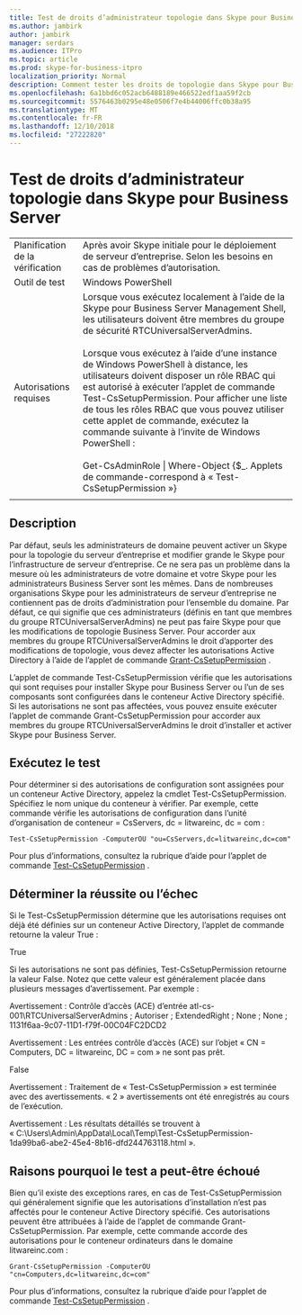 ```yaml
---
title: Test de droits d’administrateur topologie dans Skype pour Business Server
ms.author: jambirk
author: jambirk
manager: serdars
ms.audience: ITPro
ms.topic: article
ms.prod: skype-for-business-itpro
localization_priority: Normal
description: Comment tester les droits de topologie dans Skype pour Business Server
ms.openlocfilehash: 6a1bbd6c052acb6488189e466522edf1aa59f2cb
ms.sourcegitcommit: 5576463b0295e48e0506f7e4b44006ffc0b38a95
ms.translationtype: MT
ms.contentlocale: fr-FR
ms.lasthandoff: 12/10/2018
ms.locfileid: "27222820"
---
```

# <a name="testing-admin-topology-rights-in-skype-for-business-server"></a>Test de droits d’administrateur topologie dans Skype pour Business Server

| | |
|--|--|
|Planification de la vérification|Après avoir Skype initiale pour le déploiement de serveur d’entreprise. Selon les besoins en cas de problèmes d’autorisation.|
|Outil de test|Windows PowerShell|
|Autorisations requises|Lorsque vous exécutez localement à l’aide de la Skype pour Business Server Management Shell, les utilisateurs doivent être membres du groupe de sécurité RTCUniversalServerAdmins.<br/><br/>Lorsque vous exécutez à l’aide d’une instance de Windows PowerShell à distance, les utilisateurs doivent disposer un rôle RBAC qui est autorisé à exécuter l’applet de commande Test-CsSetupPermission. Pour afficher une liste de tous les rôles RBAC que vous pouvez utiliser cette applet de commande, exécutez la commande suivante à l’invite de Windows PowerShell :<br/><br/>Get-CsAdminRole \| Where-Object {$_. Applets de commande-correspond à « Test-CsSetupPermission »}|
|||

## <a name="description"></a>Description

Par défaut, seuls les administrateurs de domaine peuvent activer un Skype pour la topologie du serveur d’entreprise et modifier grande le Skype pour l’infrastructure de serveur d’entreprise. Ce ne sera pas un problème dans la mesure où les administrateurs de votre domaine et votre Skype pour les administrateurs Business Server sont les mêmes. Dans de nombreuses organisations Skype pour les administrateurs de serveur d’entreprise ne contiennent pas de droits d’administration pour l’ensemble du domaine. Par défaut, ce qui signifie que ces administrateurs (définis en tant que membres du groupe RTCUniversalServerAdmins) ne peut pas faire Skype pour que les modifications de topologie Business Server. Pour accorder aux membres du groupe RTCUniversalServerAdmins le droit d’apporter des modifications de topologie, vous devez affecter les autorisations Active Directory à l’aide de l’applet de commande [Grant-CsSetupPermission](https://docs.microsoft.com/en-us/powershell/module/skype/Grant-CsSetupPermission) .
 
L’applet de commande Test-CsSetupPermission vérifie que les autorisations qui sont requises pour installer Skype pour Business Server ou l’un de ses composants sont configurées dans le conteneur Active Directory spécifié. Si les autorisations ne sont pas affectées, vous pouvez ensuite exécuter l’applet de commande Grant-CsSetupPermission pour accorder aux membres du groupe RTCUniversalServerAdmins le droit d’installer et activer Skype pour Business Server.

## <a name="running-the-test"></a>Exécutez le test

Pour déterminer si des autorisations de configuration sont assignées pour un conteneur Active Directory, appelez la cmdlet Test-CsSetupPermission. Spécifiez le nom unique du conteneur à vérifier. Par exemple, cette commande vérifie les autorisations de configuration dans l’unité d’organisation de conteneur = CsServers, dc = litwareinc, dc = com :

`Test-CsSetupPermission -ComputerOU "ou=CsServers,dc=litwareinc,dc=com"`

Pour plus d’informations, consultez la rubrique d’aide pour l’applet de commande [Test-CsSetupPermission](https://docs.microsoft.com/en-us/powershell/module/skype/Test-CsSetupPermission) .

## <a name="determining-success-or-failure"></a>Déterminer la réussite ou l’échec

Si le Test-CsSetupPermission détermine que les autorisations requises ont déjà été définies sur un conteneur Active Directory, l’applet de commande retourne la valeur True :

True 

Si les autorisations ne sont pas définies, Test-CsSetupPermission retourne la valeur False. Notez que cette valeur est généralement placée dans plusieurs messages d’avertissement. Par exemple :

Avertissement : Contrôle d’accès (ACE) d’entrée atl-cs-001\RTCUniversalServerAdmins ; Autoriser ; ExtendedRight ; None ; None ; 1131f6aa-9c07-11D1-f79f-00C04FC2DCD2 

Avertissement : Les entrées contrôle d’accès (ACE) sur l’objet « CN = Computers, DC = litwareinc, DC = com » ne sont pas prêt. 

False 

Avertissement : Traitement de « Test-CsSetupPermission » est terminée avec des avertissements. « 2 » avertissements ont été enregistrés au cours de l’exécution. 

Avertissement : Les résultats détaillés se trouvent à « C:\Users\Admin\AppData\Local\Temp\Test-CsSetupPermission-1da99ba6-abe2-45e4-8b16-dfd244763118.html ». 

## <a name="reasons-why-the-test-might-have-failed"></a>Raisons pourquoi le test a peut-être échoué

Bien qu’il existe des exceptions rares, en cas de Test-CsSetupPermission qui généralement signifie que les autorisations d’installation n’est pas affectés pour le conteneur Active Directory spécifié. Ces autorisations peuvent être attribuées à l’aide de l’applet de commande Grant-CsSetupPermission. Par exemple, cette commande accorde des autorisations pour le conteneur ordinateurs dans le domaine litwareinc.com :

`Grant-CsSetupPermission -ComputerOU "cn=Computers,dc=litwareinc,dc=com"`

Pour plus d’informations, consultez la rubrique d’aide pour l’applet de commande [Test-CsSetupPermission](https://docs.microsoft.com/en-us/powershell/module/skype/Test-CsSetupPermission) .
